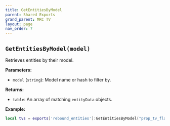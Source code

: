 ```yaml
--- 
title: GetEntitiesByModel 
parent: Shared Exports 
grand_parent: MRC TV 
layout: page
nav_order: 7
--- 
```

## `GetEntitiesByModel(model)` 
Retrieves entities by their model.

**Parameters:**
- `model` (`string`): Model name or hash to filter by.

**Returns:**
- `table`: An array of matching `entityData` objects.

**Example:**
```lua
local tvs = exports['rebound_entities']:GetEntitiesByModel("prop_tv_flat_01")
```
